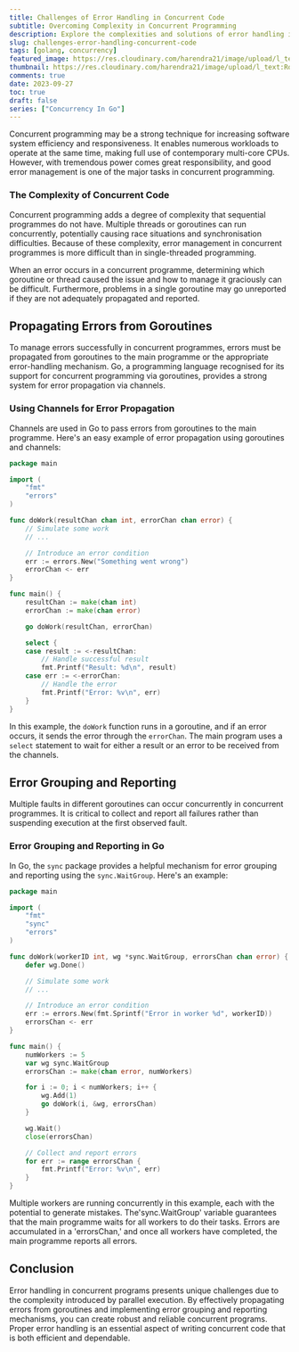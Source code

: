 ```yaml
---
title: Challenges of Error Handling in Concurrent Code
subtitle: Overcoming Complexity in Concurrent Programming
description: Explore the complexities and solutions of error handling in concurrent programming, including error propagation and grouping in Go.
slug: challenges-error-handling-concurrent-code
tags: [golang, concurrency]
featured_image: https://res.cloudinary.com/harendra21/image/upload/l_text:Roboto_50_bold:Error%20Handling%20in%20Concurrent%20Code,co_rgb:fff/golangwithexample/bg_bczwj8.png
thumbnail: https://res.cloudinary.com/harendra21/image/upload/l_text:Roboto_50_bold:Error%20Handling%20in%20Concurrent%20Code,co_rgb:fff/golangwithexample/bg_bczwj8.png
comments: true
date: 2023-09-27
toc: true
draft: false
series: ["Concurrency In Go"]
---
```


Concurrent programming may be a strong technique for increasing software system efficiency and responsiveness. It enables numerous workloads to operate at the same time, making full use of contemporary multi-core CPUs. However, with tremendous power comes great responsibility, and good error management is one of the major tasks in concurrent programming.

### The Complexity of Concurrent Code


Concurrent programming adds a degree of complexity that sequential programmes do not have. Multiple threads or goroutines can run concurrently, potentially causing race situations and synchronisation difficulties. Because of these complexity, error management in concurrent programmes is more difficult than in single-threaded programming.

When an error occurs in a concurrent programme, determining which goroutine or thread caused the issue and how to manage it graciously can be difficult. Furthermore, problems in a single goroutine may go unreported if they are not adequately propagated and reported.


## Propagating Errors from Goroutines

To manage errors successfully in concurrent programmes, errors must be propagated from goroutines to the main programme or the appropriate error-handling mechanism. Go, a programming language recognised for its support for concurrent programming via goroutines, provides a strong system for error propagation via channels.


### Using Channels for Error Propagation

Channels are used in Go to pass errors from goroutines to the main programme. Here's an easy example of error propagation using goroutines and channels:


```go
package main

import (
	"fmt"
	"errors"
)

func doWork(resultChan chan int, errorChan chan error) {
	// Simulate some work
	// ...

	// Introduce an error condition
	err := errors.New("Something went wrong")
	errorChan <- err
}

func main() {
	resultChan := make(chan int)
	errorChan := make(chan error)

	go doWork(resultChan, errorChan)

	select {
	case result := <-resultChan:
		// Handle successful result
		fmt.Printf("Result: %d\n", result)
	case err := <-errorChan:
		// Handle the error
		fmt.Printf("Error: %v\n", err)
	}
}
```

In this example, the `doWork` function runs in a goroutine, and if an error occurs, it sends the error through the `errorChan`. The main program uses a `select` statement to wait for either a result or an error to be received from the channels.

## Error Grouping and Reporting

Multiple faults in different goroutines can occur concurrently in concurrent programmes. It is critical to collect and report all failures rather than suspending execution at the first observed fault.


### Error Grouping and Reporting in Go

In Go, the `sync` package provides a helpful mechanism for error grouping and reporting using the `sync.WaitGroup`. Here's an example:

```go
package main

import (
	"fmt"
	"sync"
	"errors"
)

func doWork(workerID int, wg *sync.WaitGroup, errorsChan chan error) {
	defer wg.Done()

	// Simulate some work
	// ...

	// Introduce an error condition
	err := errors.New(fmt.Sprintf("Error in worker %d", workerID))
	errorsChan <- err
}

func main() {
	numWorkers := 5
	var wg sync.WaitGroup
	errorsChan := make(chan error, numWorkers)

	for i := 0; i < numWorkers; i++ {
		wg.Add(1)
		go doWork(i, &wg, errorsChan)
	}

	wg.Wait()
	close(errorsChan)

	// Collect and report errors
	for err := range errorsChan {
		fmt.Printf("Error: %v\n", err)
	}
}
```

Multiple workers are running concurrently in this example, each with the potential to generate mistakes. The'sync.WaitGroup' variable guarantees that the main programme waits for all workers to do their tasks. Errors are accumulated in a 'errorsChan,' and once all workers have completed, the main programme reports all errors.


## Conclusion

Error handling in concurrent programs presents unique challenges due to the complexity introduced by parallel execution. By effectively propagating errors from goroutines and implementing error grouping and reporting mechanisms, you can create robust and reliable concurrent programs. Proper error handling is an essential aspect of writing concurrent code that is both efficient and dependable.